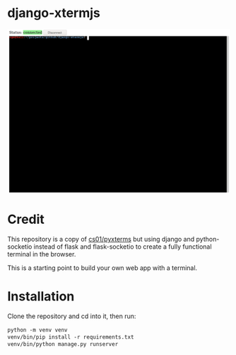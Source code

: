 # django-xtermjs

![screenshot](https://github.com/MahmoudAlyy/django-xtermjs/blob/main/django-xtermjs.gif)

# Credit
This repository is a copy of [cs01/pyxterms](https://github.com/cs01/pyxtermjs) but using django and python-socketio instead of flask and flask-socketio to create a fully functional terminal in the browser. 

This is a starting point to build your own web app with a terminal.

# Installation
Clone the repository and cd into it, then run:
```
python -m venv venv
venv/bin/pip install -r requirements.txt
venv/bin/python manage.py runserver
```

